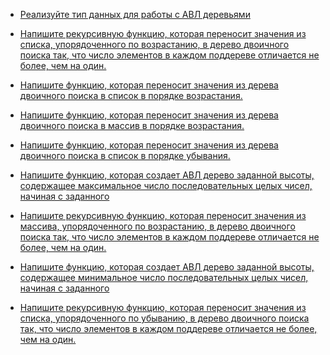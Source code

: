 + [Реализуйте тип данных для работы с АВЛ деревьями](https://github.com/ptrvsrg/NSU_homework_C/tree/master/%D0%94%D0%B5%D1%80%D0%B5%D0%B2%D1%8C%D1%8F%20%D0%B8%20%D0%B4%D1%80%D1%83%D0%B3%D0%B8%D0%B5%20%D1%82%D0%B8%D0%BF%D1%8B%20%D0%B4%D0%B0%D0%BD%D0%BD%D1%8B%D1%85/%D0%90%D0%92%D0%9B%20%D0%B4%D0%B5%D1%80%D0%B5%D0%B2%D0%BE)

+ [Напишите рекурсивную функцию, которая переносит значения из списка, упорядоченного по возрастанию, в дерево двоичного поиска так, что число элементов в каждом поддереве отличается не более, чем на один.](https://github.com/ptrvsrg/NSU_homework_C/tree/master/%D0%94%D0%B5%D1%80%D0%B5%D0%B2%D1%8C%D1%8F%20%D0%B8%20%D0%B4%D1%80%D1%83%D0%B3%D0%B8%D0%B5%20%D1%82%D0%B8%D0%BF%D1%8B%20%D0%B4%D0%B0%D0%BD%D0%BD%D1%8B%D1%85/%D0%92%D0%BE%D0%B7%D1%80%D0%B0%D1%81%D1%82%D0%B0%D1%8E%D1%89%D0%B8%D0%B9%20%D1%81%D0%BF%D0%B8%D1%81%D0%BE%D0%BA%20%D0%B2%20%D0%94%D0%94%D0%9F)

+ [Напишите функцию, которая переносит значения из дерева двоичного поиска в список в порядке возрастания.](https://github.com/ptrvsrg/NSU_homework_C/tree/master/%D0%94%D0%B5%D1%80%D0%B5%D0%B2%D1%8C%D1%8F%20%D0%B8%20%D0%B4%D1%80%D1%83%D0%B3%D0%B8%D0%B5%20%D1%82%D0%B8%D0%BF%D1%8B%20%D0%B4%D0%B0%D0%BD%D0%BD%D1%8B%D1%85/%D0%94%D0%94%D0%9F%20%D0%B2%20%D0%B2%D0%BE%D0%B7%D1%80%D0%B0%D1%81%D1%82%D0%B0%D1%8E%D1%89%D0%B8%D0%B9%20%D1%81%D0%BF%D0%B8%D1%81%D0%BE%D0%BA)

+ [Напишите функцию, которая переносит значения из дерева двоичного поиска в массив в порядке возрастания.](https://github.com/ptrvsrg/NSU_homework_C/tree/master/%D0%94%D0%B5%D1%80%D0%B5%D0%B2%D1%8C%D1%8F%20%D0%B8%20%D0%B4%D1%80%D1%83%D0%B3%D0%B8%D0%B5%20%D1%82%D0%B8%D0%BF%D1%8B%20%D0%B4%D0%B0%D0%BD%D0%BD%D1%8B%D1%85/%D0%94%D0%94%D0%9F%20%D0%B2%20%D0%BC%D0%B0%D1%81%D1%81%D0%B8%D0%B2)

+ [Напишите функцию, которая переносит значения из дерева двоичного поиска в список в порядке убывания.](https://github.com/ptrvsrg/NSU_homework_C/tree/master/%D0%94%D0%B5%D1%80%D0%B5%D0%B2%D1%8C%D1%8F%20%D0%B8%20%D0%B4%D1%80%D1%83%D0%B3%D0%B8%D0%B5%20%D1%82%D0%B8%D0%BF%D1%8B%20%D0%B4%D0%B0%D0%BD%D0%BD%D1%8B%D1%85/%D0%90%D0%92%D0%9B%20%D0%B4%D0%B5%D1%80%D0%B5%D0%B2%D0%BE)

+ [Напишите функцию, которая создает АВЛ дерево заданной высоты, содержащее максимальное число последовательных целых чисел, начиная с заданного](https://github.com/ptrvsrg/NSU_homework_C/tree/master/%D0%94%D0%B5%D1%80%D0%B5%D0%B2%D1%8C%D1%8F%20%D0%B8%20%D0%B4%D1%80%D1%83%D0%B3%D0%B8%D0%B5%20%D1%82%D0%B8%D0%BF%D1%8B%20%D0%B4%D0%B0%D0%BD%D0%BD%D1%8B%D1%85/%D0%94%D0%94%D0%9F%20%D0%B2%20%D1%83%D0%B1%D1%8B%D0%B2%D0%B0%D1%8E%D1%89%D0%B8%D0%B9%20%D1%81%D0%BF%D0%B8%D1%81%D0%BE%D0%BA)

+ [Напишите рекурсивную функцию, которая переносит значения из массива, упорядоченного по возрастанию, в дерево двоичного поиска так, что число элементов в каждом поддереве отличается не более, чем на один.](https://github.com/ptrvsrg/NSU_homework_C/tree/master/%D0%94%D0%B5%D1%80%D0%B5%D0%B2%D1%8C%D1%8F%20%D0%B8%20%D0%B4%D1%80%D1%83%D0%B3%D0%B8%D0%B5%20%D1%82%D0%B8%D0%BF%D1%8B%20%D0%B4%D0%B0%D0%BD%D0%BD%D1%8B%D1%85/%D0%9C%D0%B0%D1%81%D1%81%D0%B8%D0%B2%20%D0%B2%20%D0%94%D0%94%D0%9F)

+ [Напишите функцию, которая создает АВЛ дерево заданной высоты, содержащее минимальное число последовательных целых чисел, начиная с заданного](https://github.com/ptrvsrg/NSU_homework_C/tree/master/%D0%94%D0%B5%D1%80%D0%B5%D0%B2%D1%8C%D1%8F%20%D0%B8%20%D0%B4%D1%80%D1%83%D0%B3%D0%B8%D0%B5%20%D1%82%D0%B8%D0%BF%D1%8B%20%D0%B4%D0%B0%D0%BD%D0%BD%D1%8B%D1%85/%D0%9C%D0%B8%D0%BD%D0%B8%D0%BC%D0%B0%D0%BB%D1%8C%D0%BD%D0%BE%D0%B5%20%D0%90%D0%92%D0%9B%20%D0%B4%D0%B5%D1%80%D0%B5%D0%B2%D0%BE%20%D0%B7%D0%B0%D0%B4%D0%B0%D0%BD%D0%BD%D0%BE%D0%B9%20%D0%B2%D1%8B%D1%81%D0%BE%D1%82%D1%8B)

+ [Напишите рекурсивную функцию, которая переносит значения из списка, упорядоченного по убыванию, в дерево двоичного поиска так, что число элементов в каждом поддереве отличается не более, чем на один.](https://github.com/ptrvsrg/NSU_homework_C/tree/master/%D0%94%D0%B5%D1%80%D0%B5%D0%B2%D1%8C%D1%8F%20%D0%B8%20%D0%B4%D1%80%D1%83%D0%B3%D0%B8%D0%B5%20%D1%82%D0%B8%D0%BF%D1%8B%20%D0%B4%D0%B0%D0%BD%D0%BD%D1%8B%D1%85/%D0%A3%D0%B1%D1%8B%D0%B2%D0%B0%D1%8E%D1%89%D0%B8%D0%B9%20%D1%81%D0%BF%D0%B8%D1%81%D0%BE%D0%BA%20%D0%B2%20%D0%94%D0%94%D0%9F)